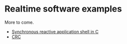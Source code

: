 # Realtime software examples

More to come.

- [Synchronous reactive application shell in C](rt_app_in_c.adoc)
- [CRC](crc/README.md)

